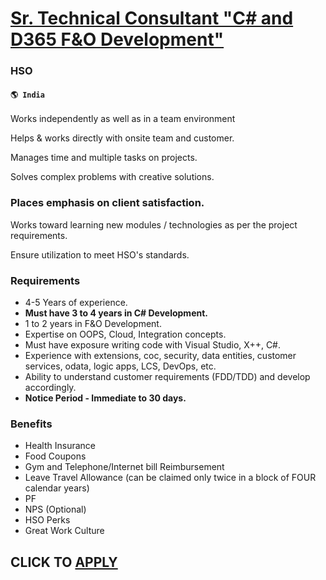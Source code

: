 # [Sr. Technical Consultant "C# and D365 F&O Development"](https://www.remotewlb.com/apply/sr-technical-consultant-c-and-d365-f-o-development-72803)  
### HSO  
#### `🌎 India`  

Works independently as well as in a team environment

Helps & works directly with onsite team and customer.

Manages time and multiple tasks on projects.

Solves complex problems with creative solutions.

###  Places emphasis on client satisfaction.

Works toward learning new modules / technologies as per the project requirements.

Ensure utilization to meet HSO's standards.

### Requirements

  * 4-5 Years of experience.
  *  **Must have 3 to 4 years in C# Development.**
  * 1 to 2 years in F&O Development.
  * Expertise on OOPS, Cloud, Integration concepts.
  * Must have exposure writing code with Visual Studio, X++, C#.
  * Experience with extensions, coc, security, data entities, customer services, odata, logic apps, LCS, DevOps, etc.
  * Ability to understand customer requirements (FDD/TDD) and develop accordingly.
  *  **Notice Period - Immediate to 30 days.**

### Benefits

  * Health Insurance
  * Food Coupons
  * Gym and Telephone/Internet bill Reimbursement
  * Leave Travel Allowance (can be claimed only twice in a block of FOUR calendar years)
  * PF
  * NPS (Optional)
  * HSO Perks
  * Great Work Culture

  
## CLICK TO [APPLY](https://www.remotewlb.com/apply/sr-technical-consultant-c-and-d365-f-o-development-72803)

